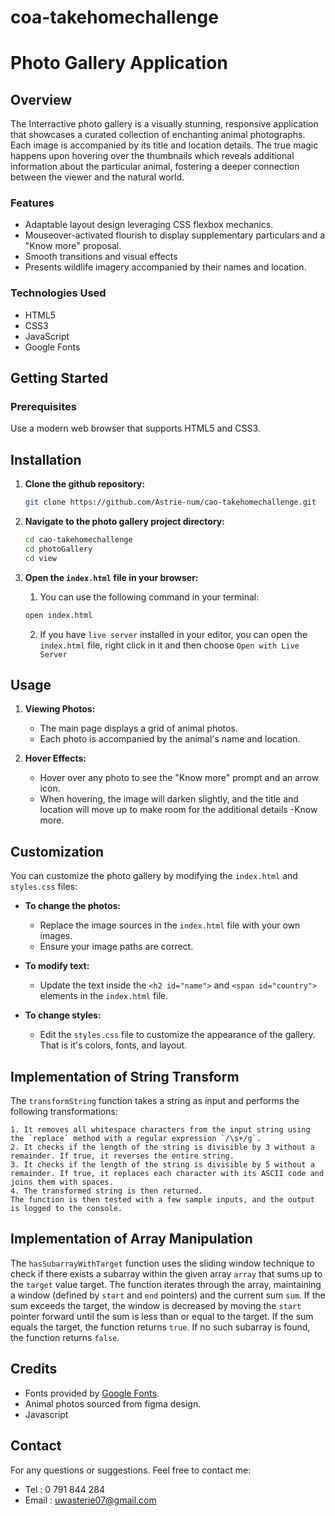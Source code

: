 # coa-takehomechallenge
# Photo Gallery Application

## Overview

The Interractive photo gallery is a visually stunning, responsive application that showcases a curated collection of enchanting animal photographs.
Each image is accompanied by its title and location details. The true magic happens upon hovering over the thumbnails which reveals additional information about the particular animal,
fostering a deeper connection between the viewer and the natural world.

### Features

- Adaptable layout design leveraging CSS flexbox mechanics.
- Mouseover-activated flourish to display supplementary particulars and a "Know more" proposal.
- Smooth transitions and visual effects
- Presents wildlife imagery accompanied by their names and location.

### Technologies Used

- HTML5
- CSS3
- JavaScript
- Google Fonts







## Getting Started
### Prerequisites

Use a modern web browser that supports HTML5 and CSS3.

## Installation

1. **Clone the github repository:**

    ```bash
    git clone https://github.com/Astrie-num/cao-takehomechallenge.git
    ```

2. **Navigate to the photo gallery project directory:**

    ```bash
    cd cao-takehomechallenge
    cd photoGallery
    cd view
    ```

3. **Open the `index.html` file in your browser:**

    1. You can use the following command in your terminal:

    ```bash
    open index.html
    ```

    2. If you have `live server` installed in your editor, you can open the `index.html` file, right click in it
    and then choose `Open with Live Server`

## Usage

1. **Viewing Photos:**

    - The main page displays a grid of animal photos.
    - Each photo is accompanied by the animal's name and location.

2. **Hover Effects:**

    - Hover over any photo to see the "Know more" prompt and an arrow icon.
    - When hovering, the image will darken slightly, and the title and location will move up to make room for  the additional details -Know more.

## Customization

You can customize the photo gallery by modifying the `index.html` and `styles.css` files:

- **To change the photos:**
  - Replace the image sources in the `index.html` file with your own images.
  - Ensure your image paths are correct.

- **To modify text:**
  - Update the text inside the `<h2 id="name">` and `<span id="country">` elements in the `index.html` file.

- **To change styles:**
  - Edit the `styles.css` file to customize the appearance of the gallery. That is it's colors, fonts, and layout.

## Implementation of String Transform

The `transformString` function takes a string as input and performs the following transformations:

    1. It removes all whitespace characters from the input string using the `replace` method with a regular expression `/\s+/g`.
    2. It checks if the length of the string is divisible by 3 without a remainder. If true, it reverses the entire string.
    3. It checks if the length of the string is divisible by 5 without a remainder. If true, it replaces each character with its ASCII code and joins them with spaces.
    4. The transformed string is then returned.
    The function is then tested with a few sample inputs, and the output is logged to the console.




## Implementation of Array Manipulation

The `hasSubarrayWithTarget` function uses the sliding window technique to check if there exists a subarray within the given array `array` that sums up to the `target` value target.
The function iterates through the array, maintaining a window (defined by `start` and `end` pointers) and the current sum `sum`. If the sum exceeds the target, the window is decreased by moving the `start` pointer 
forward until the sum is less than or equal to the target. If the sum equals the target, the function returns `true`. If no such subarray is found, the function returns `false`.
## Credits

- Fonts provided by [Google Fonts](https://fonts.google.com/).
- Animal photos sourced from figma design.
- Javascript


## Contact

For any questions or suggestions. Feel free to contact me:

- Tel : 0 791 844 284
- Email : uwasterie07@gmail.com
